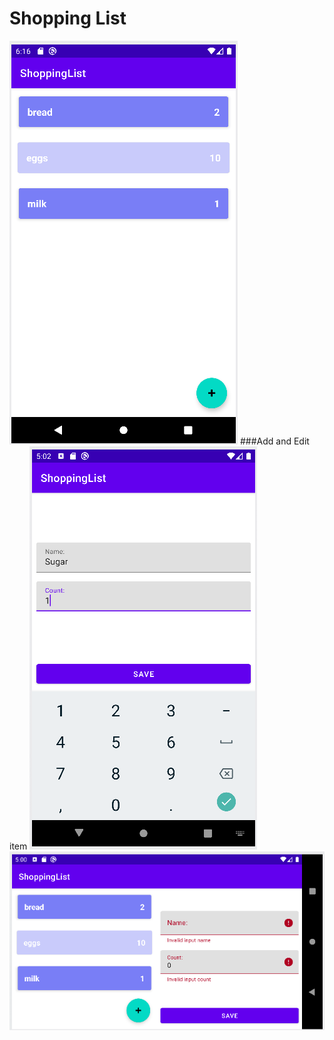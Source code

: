 # Shopping List

![Main screen](screens-for-readme/main_screen.png)
###Add and Edit item
![Add mode screen](screens-for-readme/add_mode_analog.png)
![Add analog screen](screens-for-readme/add_mode.png)